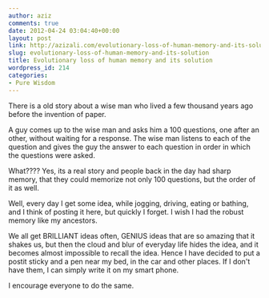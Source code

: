 ```yaml
---
author: aziz
comments: true
date: 2012-04-24 03:04:40+00:00
layout: post
link: http://azizali.com/evolutionary-loss-of-human-memory-and-its-solution/
slug: evolutionary-loss-of-human-memory-and-its-solution
title: Evolutionary loss of human memory and its solution
wordpress_id: 214
categories:
- Pure Wisdom
---
```


There is a old story about a wise man who lived a few thousand years ago before the invention of paper.

A guy comes up to the wise man and asks him a 100 questions, one after an other, without waiting for a response. The wise man listens to each of the question and gives the guy the answer to each question in order in which the questions were asked.

What???? Yes, its a real story and people back in the day had sharp memory, that they could memorize not only 100 questions, but the order of it as well.

Well, every day I get some idea, while jogging, driving, eating or bathing, and I think of posting it here, but quickly I forget. I wish I had the robust memory like my ancestors.

We all get BRILLIANT ideas often, GENIUS ideas that are so amazing that it shakes us, but then the cloud and blur of everyday life hides the idea, and it becomes almost impossible to recall the idea. Hence I have decided to put a postit sticky and a pen near my bed, in the car and other places. If I don't have them, I can simply write it on my smart phone.

I encourage everyone to do the same.
